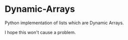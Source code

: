# Dynamic-Arrays
Python implementation of lists which are Dynamic Arrays.

I hope this won't cause a problem.

